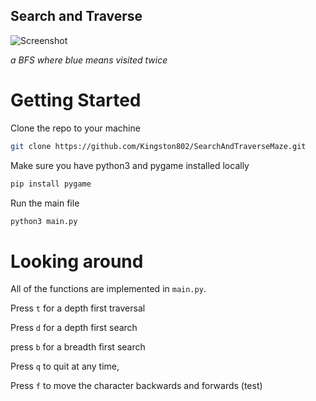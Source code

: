 Search and Traverse 
-------------------
![Screenshot](https://i.ibb.co/pbC398K/maze.png)

*a BFS where blue means visited twice*

# Getting Started 
Clone the repo to your machine
```bash
git clone https://github.com/Kingston802/SearchAndTraverseMaze.git
```
Make sure you have python3 and pygame installed locally 
```bash
pip install pygame
```

Run the main file 
```bash 
python3 main.py
```

# Looking around 

All of the functions are implemented in `main.py`. 

Press `t` for a depth first traversal

Press `d` for a depth first search

press `b` for a breadth first search 

Press `q` to quit at any time,

Press `f` to move the character backwards and forwards (test)


